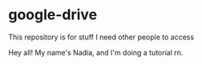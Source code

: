 # google-drive
This repository is for stuff I need other people to access


Hey all!
My name's Nadia, and I'm doing a tutorial rn.
